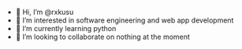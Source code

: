- 👋 Hi, I’m @rxkusu
- 👀 I’m interested in software engineering and web app development
- 🌱 I’m currently learning python 
- 💞️ I’m looking to collaborate on nothing at the moment 
